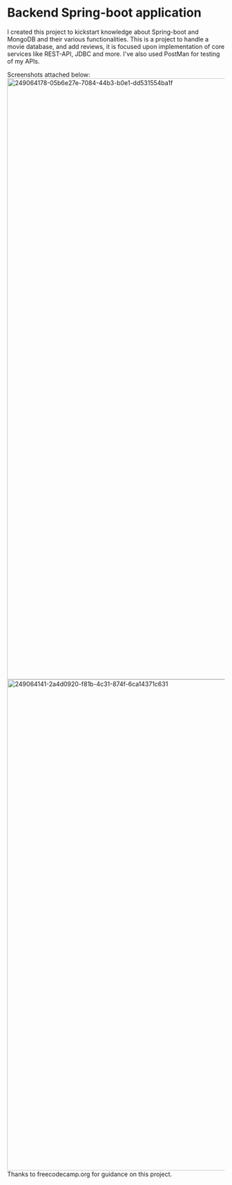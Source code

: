 # Backend Spring-boot application
I created this project to kickstart knowledge about Spring-boot and MongoDB and their various functionalities. This is a project to handle a movie database, and add reviews, it is focused upon implementation of core services like REST-API, JDBC and more. I've also used PostMan for testing of my APIs.


Screenshots attached below:
<img width="1392" alt="249064178-05b6e27e-7084-44b3-b0e1-dd531554ba1f" src="https://github.com/AnshGupta01/Other-projects-practice/assets/26479077/fc653fa7-15af-4b2f-94cc-c8a8f4c49ce9">
<img width="1137" alt="249064141-2a4d0920-f81b-4c31-874f-6ca14371c631" src="https://github.com/AnshGupta01/Other-projects-practice/assets/26479077/0668bfeb-2454-45b3-a0ec-a7de901e7600">
Thanks to freecodecamp.org for guidance on this project.

